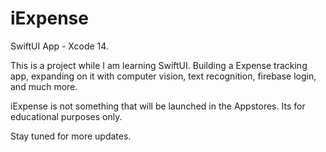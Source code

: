 # iExpense

SwiftUI App - Xcode 14. 

This is a project while I am learning SwiftUI. Building a Expense tracking app, expanding on it with computer vision, text recognition, firebase login, and much more. 

iExpense is not something that will be launched in the Appstores. Its for educational purposes only. 

Stay tuned for more updates.
